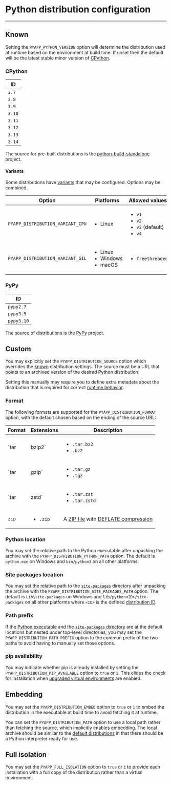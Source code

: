 # Python distribution configuration

-----

## Known

Setting the `PYAPP_PYTHON_VERSION` option will determine the distribution used at runtime based on the environment at build time. If unset then the default will be the latest stable minor version of [CPython](#cpython).

### CPython

| ID |
| --- |
| `3.7` |
| `3.8` |
| `3.9` |
| `3.10` |
| `3.11` |
| `3.12` |
| `3.13` |
| `3.14` |

The source for pre-built distributions is the [python-build-standalone](https://github.com/astral-sh/python-build-standalone) project.

#### Variants

Some distributions have [variants](https://gregoryszorc.com/docs/python-build-standalone/main/running.html) that may be configured. Options may be combined.

| Option | Platforms | Allowed values |
| --- | --- | --- |
| `PYAPP_DISTRIBUTION_VARIANT_CPU` | <ul><li>Linux</li></ul> | <ul><li><code>v1</code></li><li><code>v2</code></li><li><code>v3</code> (default)</li><li><code>v4</code></li></ul> |
| `PYAPP_DISTRIBUTION_VARIANT_GIL` | <ul><li>Linux</li><li>Windows</li><li>macOS</li></ul> | <ul><li><code>freethreaded</code></li></ul> |

### PyPy

| ID |
| --- |
| `pypy2.7` |
| `pypy3.9` |
| `pypy3.10` |

The source of distributions is the [PyPy](https://www.pypy.org) project.

## Custom

You may explicitly set the `PYAPP_DISTRIBUTION_SOURCE` option which overrides the [known](#known) distribution settings. The source must be a URL that points to an archived version of the desired Python distribution.

Setting this manually may require you to define extra metadata about the distribution that is required for correct [runtime behavior](../runtime.md).

### Format

The following formats are supported for the `PYAPP_DISTRIBUTION_FORMAT` option, with the default chosen based on the ending of the source URL:

| Format | Extensions | Description |
| --- | --- | --- |
| `tar|bzip2` | <ul><li><code>.tar.bz2</code></li><li><code>.bz2</code></li></ul> | A [tar file](https://en.wikipedia.org/wiki/Tar_(computing)) with [bzip2 compression](https://en.wikipedia.org/wiki/Bzip2) |
| `tar|gzip` | <ul><li><code>.tar.gz</code></li><li><code>.tgz</code></li></ul> | A [tar file](https://en.wikipedia.org/wiki/Tar_(computing)) with [gzip compression](https://en.wikipedia.org/wiki/Gzip) |
| `tar|zstd` | <ul><li><code>.tar.zst</code></li><li><code>.tar.zstd</code></li></ul> | A [tar file](https://en.wikipedia.org/wiki/Tar_(computing)) with [Zstandard compression](https://en.wikipedia.org/wiki/Zstd) |
| `zip` | <ul><li><code>.zip</code></li></ul> | A [ZIP file](https://en.wikipedia.org/wiki/ZIP_(file_format)) with [DEFLATE compression](https://en.wikipedia.org/wiki/Deflate) |

### Python location

You may set the relative path to the Python executable after unpacking the archive with the `PYAPP_DISTRIBUTION_PYTHON_PATH` option. The default is `python.exe` on Windows and `bin/python3` on all other platforms.

### Site packages location

You may set the relative path to the [`site-packages`](https://docs.python.org/3/library/site.html) directory after unpacking the archive with the `PYAPP_DISTRIBUTION_SITE_PACKAGES_PATH` option. The default is `Lib\site-packages` on Windows and `lib/python<ID>/site-packages` on all other platforms where `<ID>` is the defined [distribution ID](#known).

### Path prefix

If the [Python executable](#python-location) and the [`site-packages` directory](#site-packages-location) are at the default locations but nested under top-level directories, you may set the `PYAPP_DISTRIBUTION_PATH_PREFIX` option to the common prefix of the two paths to avoid having to manually set those options.

### pip availability

You may indicate whether pip is already installed by setting the `PYAPP_DISTRIBUTION_PIP_AVAILABLE` option to `true` or `1`. This elides the check for installation when [upgraded virtual environments](installation.md#virtual-environments) are enabled.

## Embedding

You may set the `PYAPP_DISTRIBUTION_EMBED` option to `true` or `1` to embed the distribution in the executable at build time to avoid fetching it at runtime.

You can set the `PYAPP_DISTRIBUTION_PATH` option to use a local path rather than fetching the source, which implicitly enables embedding. The local archive should be similar to the [default distributions](#known) in that there should be a Python interpreter ready for use.

## Full isolation

You may set the `PYAPP_FULL_ISOLATION` option to `true` or `1` to provide each installation with a full copy of the distribution rather than a virtual environment.

